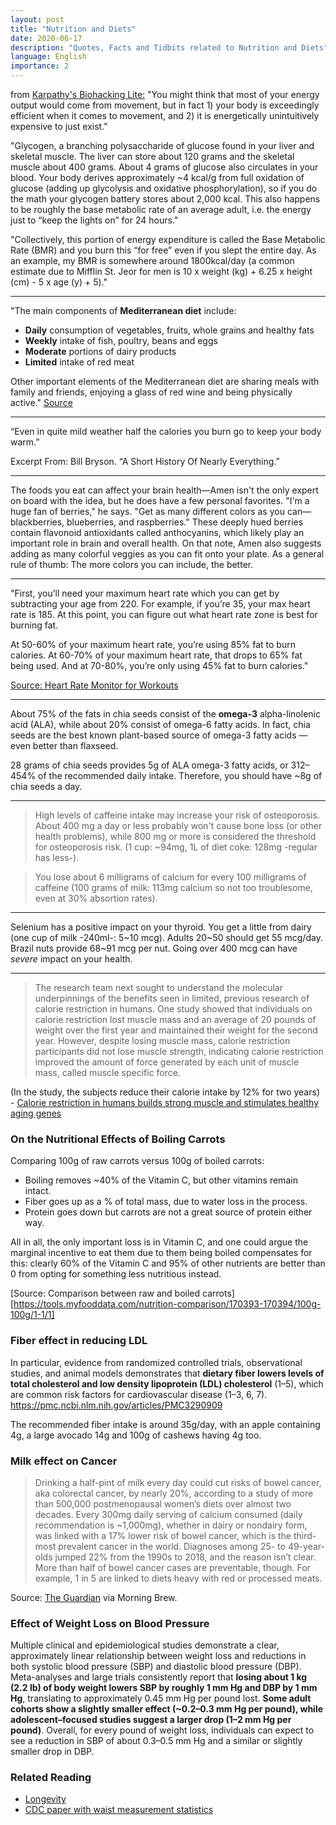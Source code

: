```yaml
---
layout: post
title: "Nutrition and Diets"
date: 2020-06-17
description: "Quotes, Facts and Tidbits related to Nutrition and Diets"
language: English
importance: 2
---
```

from [Karpathy's Biohacking Lite:](https://karpathy.github.io/2020/06/11/biohacking-lite/)
"You might think that most of your energy output would come from movement, but in fact 1) your body is exceedingly efficient when it comes to movement, and 2) it is energetically unintuitively expensive to just exist."

"Glycogen, a branching polysaccharide of glucose found in your liver and skeletal muscle. The liver can store about 120 grams and the skeletal muscle about 400 grams. About 4 grams of glucose also circulates in your blood. Your body derives approximately ~4 kcal/g from full oxidation of glucose (adding up glycolysis and oxidative phosphorylation), so if you do the math your glycogen battery stores about 2,000 kcal. This also happens to be roughly the base metabolic rate of an average adult, i.e. the energy just to “keep the lights on” for 24 hours."

"Collectively, this portion of energy expenditure is called the Base Metabolic Rate (BMR) and you burn this “for free” even if you slept the entire day. As an example, my BMR is somewhere around 1800kcal/day (a common estimate due to Mifflin St. Jeor for men is 10 x weight (kg) + 6.25 x height (cm) - 5 x age (y) + 5)."

----------------------
"The main components of **Mediterranean diet** include:

- **Daily** consumption of vegetables, fruits, whole grains and healthy fats
- **Weekly** intake of fish, poultry, beans and eggs
- **Moderate** portions of dairy products
- **Limited** intake of red meat

Other important elements of the Mediterranean diet are sharing meals with family and friends, enjoying a glass of red wine and being physically active." [Source](https://www.mayoclinic.org/healthy-lifestyle/nutrition-and-healthy-eating/in-depth/mediterranean-diet/art-20047801)

---
“Even in quite mild weather half the calories you burn go to keep your body warm.”

Excerpt From: Bill Bryson. “A Short History Of Nearly Everything.”  

---

The foods you eat can affect your brain health—Amen isn't the only expert on board with the idea, but he does have a few personal favorites. "I'm a huge fan of berries," he says. "Get as many different colors as you can—blackberries, blueberries, and raspberries." These deeply hued berries contain flavonoid antioxidants called anthocyanins, which likely play an important role in brain and overall health. On that note, Amen also suggests adding as many colorful veggies as you can fit onto your plate. As a general rule of thumb: The more colors you can include, the better.

---

"First, you’ll need your maximum heart rate which you can get by subtracting your age from 220. For example, if you’re 35, your max heart rate is 185. At this point, you can figure out what heart rate zone is best for burning fat.

At 50-60% of your maximum heart rate, you’re using 85% fat to burn calories. At 60-70% of your maximum heart rate, that drops to 65% fat being used. And at 70-80%, you’re only using 45% fat to burn calories."

[Source: Heart Rate Monitor for Workouts](https://health.clevelandclinic.org/serious-about-your-workouts-get-a-heart-rate-monitor/)

---

About 75% of the fats in chia seeds consist of the **omega-3** alpha-linolenic acid (ALA), while about 20% consist of omega-6 fatty acids. In fact, chia seeds are the best known plant-based source of omega-3 fatty acids — even better than flaxseed.

28 grams of chia seeds provides 5g of ALA omega-3 fatty acids, or 312–454% of the recommended daily intake. Therefore, you should have \~8g of chia seeds a day.

---

> High levels of caffeine intake may increase your risk of osteoporosis. About 400 mg a day or less probably won't cause bone loss (or other health problems), while 800 mg or more is considered the threshold for osteoporosis risk. (1 cup: \~94mg, 1L of diet coke: 128mg -regular has less-).

> You lose about 6 milligrams of calcium for every 100 milligrams of caffeine (100 grams of milk: 113mg calcium so not too troublesome, even at 30% absortion rates).

---

Selenium has a positive impact on your thyroid. You get a little from dairy (one cup of milk -240ml-: 5\~10 mcg). Adults 20\~50 should get 55 mcg/day. Brazil nuts provide 68\~91 mcg per nut. Going over 400 mcg can have _severe_ impact on your health.

---

> The research team next sought to understand the molecular underpinnings of the benefits seen in limited, previous research of calorie restriction in humans. One study showed that individuals on calorie restriction lost muscle mass and an average of 20 pounds of weight over the first year and maintained their weight for the second year. However, despite losing muscle mass, calorie restriction participants did not lose muscle strength, indicating calorie restriction improved the amount of force generated by each unit of muscle mass, called muscle specific force.

(In the study, the subjects reduce their calorie intake by 12% for two years)
\- [Calorie restriction in humans builds strong muscle and stimulates healthy aging genes](https://www.nih.gov/news-events/news-releases/calorie-restriction-humans-builds-strong-muscle-stimulates-healthy-aging-genes)

### On the Nutritional Effects of Boiling Carrots

Comparing 100g of raw carrots versus 100g of boiled carrots:
- Boiling removes \~40% of the Vitamin C, but other vitamins remain intact.
- Fiber goes up as a % of total mass, due to water loss in the process.
- Protein goes down but carrots are not a great source of protein either way.

All in all, the only important loss is in Vitamin C, and one could argue the marginal incentive to eat them due to them being boiled compensates for this: clearly 60% of the Vitamin C and 95% of other nutrients are better than 0 from opting for something less nutritious instead.

[Source: Comparison between raw and boiled carrots][https://tools.myfooddata.com/nutrition-comparison/170393-170394/100g-100g/1-1/1]

### Fiber effect in reducing LDL

In particular, evidence from randomized controlled trials, observational studies, and animal models demonstrates that **dietary fiber lowers levels of total cholesterol and low density lipoprotein (LDL) cholesterol** (1–5), which are common risk factors for cardiovascular disease (1–3, 6, 7).
https://pmc.ncbi.nlm.nih.gov/articles/PMC3290909

The recommended fiber intake is around 35g/day, with an apple containing 4g, a large avocado 14g and 100g of cashews having 4g too.

### Milk effect on Cancer

> Drinking a half-pint of milk every day could cut risks of bowel cancer, aka colorectal cancer, by nearly 20%, according to a study of more than 500,000 postmenopausal women’s diets over almost two decades. Every 300mg daily serving of calcium consumed (daily recommendation is ~1,000mg), whether in dairy or nondairy form, was linked with a 17% lower risk of bowel cancer, which is the third-most prevalent cancer in the world. Diagnoses among 25- to 49-year-olds jumped 22% from the 1990s to 2018, and the reason isn’t clear. More than half of bowel cancer cases are preventable, though. For example, 1 in 5 are linked to diets heavy with red or processed meats.

Source: [The Guardian](https://www.theguardian.com/science/2025/jan/08/daily-glass-of-milk-may-cut-bowel-cancer-risk-by-fifth-research-finds) via Morning Brew.

### Effect of Weight Loss on Blood Pressure

Multiple clinical and epidemiological studies demonstrate a clear, approximately linear relationship between weight loss and reductions in both systolic blood pressure (SBP) and diastolic blood pressure (DBP). Meta-analyses and large trials consistently report that **losing about 1 kg (2.2 lb) of body weight lowers SBP by roughly 1 mm Hg and DBP by 1 mm Hg**, translating to approximately 0.45 mm Hg per pound lost. **Some adult cohorts show a slightly smaller effect (~0.2–0.3 mm Hg per pound), while adolescent–focused studies suggest a larger drop (1–2 mm Hg per pound)**. Overall, for every pound of weight loss, individuals can expect to see a reduction in SBP of about 0.3–0.5 mm Hg and a similar or slightly smaller drop in DBP.


### Related Reading

- [Longevity](/wiki/longevity)
- [CDC paper with waist measurement statistics](https://www.cdc.gov/nchs/data/series/sr_03/sr03_039.pdf)
